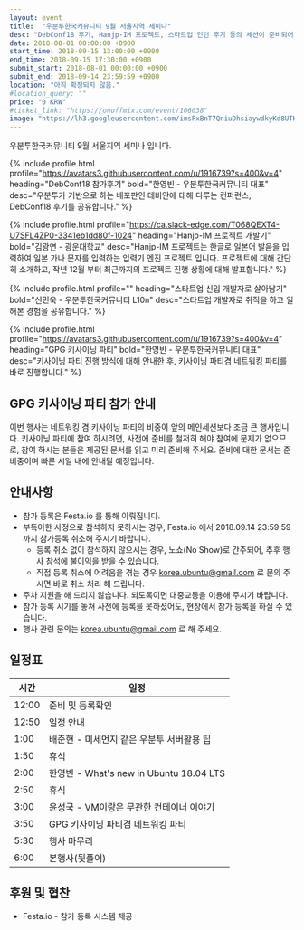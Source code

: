 ```yaml
---
layout: event
title:  "우분투한국커뮤니티 9월 서울지역 세미나"
desc: "DebConf18 후기, Hanjp-IM 프로젝트, 스타트업 인턴 후기 등의 세션이 준비되어 있습니다."
date: 2018-08-01 00:00:00 +0900
start_time: 2018-09-15 13:00:00 +0900
end_time: 2018-09-15 17:30:00 +0900
submit_start: 2018-08-01 00:00:00 +0900
submit_end: 2018-09-14 23:59:59 +0900
location: "아직 확정되지 않음."
#location_query: ""
price: "0 KRW"
#ticket_link: "https://onoffmix.com/event/106038"
image: "https://lh3.googleusercontent.com/imsPxBnT7QniuDhsiaywdkyKd8UTKuwYoxrg0lLTme5k5ZQzi07e49uiYTCMMc7vWtivKvqfo3JN3s_D3Sl2G2AWwOqS7m56GwaVZ8fBZX5jwxJEEGCTFigxT0V3-1K1SwG-Z0LYnVX-zAKIYX2X-Q16qswevTHFWKi1iJXEZE75bSEVPMEJxdzLP0wmGtTwkOthI7LtRM0jVWlk98Qr87ciX9vK5eVM8G8mSJ0TlSkmvsogOMwh03NppZCcqr12S3SkDxQ8jn5XYOjHis_g4iJuUieHnAwEaJpx7u3BM21zoH4s86DH2afwxxyOV7xz-KxlkdQJN20ZJv4HkhupvGYJq6C5R9JGyE1F-FB9gZc_JhyTP336TSLz4AijRSIZlFzfq0hgBJkwBt7XINm7_lS1T9aA7HEI4gOaGO15y-yCIZc5DuvL40QeurTH0eD61lTfpxQjGnA9vnG6So1TtJ2b1BX4ij2k8PTG8dVzx-y7gLYg17y0OGYSSxkpIz7MOq6h_cQSap2h59TDBSB175BaL0GdaiEX9QWP42Z0xGSKngG4A8aQINc91hXKZe6ZkkI9_ozQNCaimjqq5MXy8lMEyX3kxJtE025fhuyx_FGb49pddYQTJkYuV6TRCN6jch6OisvtOeEkACr7oEI7zNVNJYYV8f8wtcLBk_kOnO9iwg=s642-no"
---
```


우분투한국커뮤니티 9월 서울지역 세미나 입니다.


{% include profile.html
  profile="https://avatars3.githubusercontent.com/u/1916739?s=400&v=4"
  heading="DebConf18 참가후기" bold="한영빈 - 우분투한국커뮤니티 대표"
  desc="우분투가 기반으로 하는 배포판인 데비안에 대해 다루는 컨퍼런스, DebConf18 후기를 공유합니다." %}

{% include profile.html
  profile="https://ca.slack-edge.com/T068QEXT4-U7SFL4ZP0-3341eb1dd80f-1024"
  heading="Hanjp-IM 프로젝트 개발기" bold="김광연 - 광운대학교"
  desc="Hanjp-IM 프로젝트는 한글로 일본어 발음을 입력하여 일본 가나 문자를 입력하는 입력기 엔진 프로젝트 입니다. 프로젝트에 대해 간단히 소개하고, 작년 12월 부터 최근까지의 프로젝트 진행 상황에 대해 발표합니다." %}

{% include profile.html
  profile=""
  heading="스타트업 신입 개발자로 살아남기" bold="신민욱 - 우분투한국커뮤니티 L10n"
  desc="스타트업 개발자로 취직을 하고 일해본 경험을 공유합니다." %}

{% include profile.html
  profile="https://avatars3.githubusercontent.com/u/1916739?s=400&v=4"
  heading="GPG 키사이닝 파티" bold="한영빈 - 우분투한국커뮤니티 대표"
  desc="키사이닝 파티 진행 방식에 대해 안내한 후, 키사이닝 파티겸 네트워킹 파티를 바로 진행합니다." %}

## GPG 키사이닝 파티 참가 안내
이번 행사는 네트워킹 겸 키사이닝 파티의 비중이 앞의 메인세션보다 조금 큰 행사입니다.
키사이닝 파티에 참여 하시려면, 사전에 준비를 철저히 해야 참여에 문제가 없으므로,
참여 하시는 분들은 제공된 문서를 읽고 미리 준비해 주세요.
준비에 대한 문서는 준비중이며 빠른 시일 내에 안내될 예정입니다.

## 안내사항
- 참가 등록은 Festa.io 를 통해 이뤄집니다.
- 부득이한 사정으로 참석하지 못하시는 경우, Festa.io 에서 2018.09.14 23:59:59 까지 참가등록 취소해 주시기 바랍니다.
  - 등록 취소 없이 참석하지 않으시는 경우, 노쇼(No Show)로 간주되어, 추후 행사 참석에 불이익을 받을 수 있습니다.
  - 직접 등록 취소에 어려움을 겪는 경우 korea.ubuntu@gmail.com 로 문의 주시면 바로 취소 처리 해 드립니다.
- 주차 지원을 해 드리지 않습니다. 되도록이면 대중교통을 이용해 주시기 바랍니다.
- 참가 등록 시기를 놓쳐 사전에 등록을 못하셨어도, 현장에서 참가 등록을 하실 수 있습니다.
- 행사 관련 문의는 korea.ubuntu@gmail.com 로 해 주세요.

## 일정표

시간 | 일정
--- | ---
12:00 | 준비 및 등록확인
12:50  | 일정 안내
1:00  | 배준현 - 미세먼지 같은 우분투 서버활용 팁
1:50  | 휴식
2:00  | 한영빈 - What's new in Ubuntu 18.04 LTS
2:50  | 휴식
3:00  | 윤성국 - VM이랑은 무관한 컨테이너 이야기
3:50  | GPG 키사이닝 파티겸 네트워킹 파티
5:30 | 행사 마무리
6:00 | 본행사(뒷풀이)

## 후원 및 협찬
- Festa.io - 참가 등록 시스템 제공
